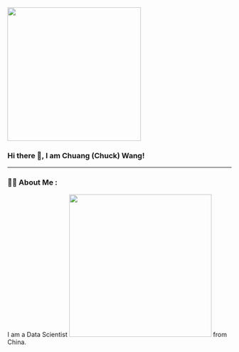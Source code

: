 <div id="header" align="left">
  <img src="https://media.giphy.com/media/qgQUggAC3Pfv687qPC/giphy.gif" width="300"/>
</div>



### Hi there 👋, I am Chuang (Chuck) Wang!

---

### :man_technologist: About Me :

I am a Data Scientist <img src="https://media.giphy.com/media/TJP7EH5i1fB2rKeWbf/giphy.gif" width="320"> from China.
